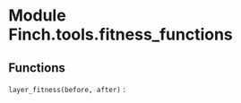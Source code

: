 Module Finch.tools.fitness_functions
====================================

Functions
---------

    
`layer_fitness(before, after)`
: